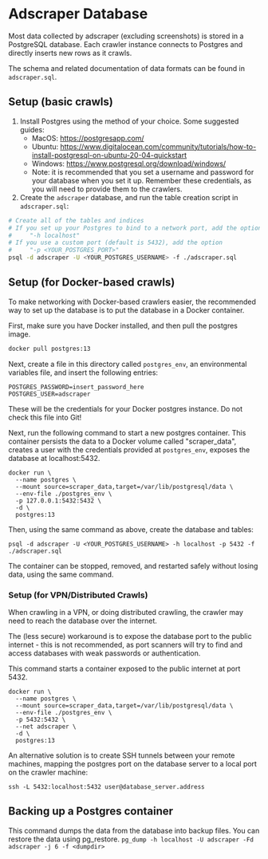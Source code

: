 # Adscraper Database
Most data collected by adscraper (excluding screenshots) is stored in a
PostgreSQL database. Each crawler instance connects to Postgres and directly
inserts new rows as it crawls.

The schema and related documentation of data formats can be found in
`adscraper.sql`.

## Setup (basic crawls)
1. Install Postgres using the method of your choice. Some suggested guides:
    - MacOS: https://postgresapp.com/
    - Ubuntu: https://www.digitalocean.com/community/tutorials/how-to-install-postgresql-on-ubuntu-20-04-quickstart
    - Windows: https://www.postgresql.org/download/windows/
    - Note: it is recommended that you set a username and password for your
      database when you set it up. Remember these credentials, as you will
      need to provide them to the crawlers.
2. Create the `adscraper` database, and run the table creation script in
`adscraper.sql`:
```sh
# Create all of the tables and indices
# If you set up your Postgres to bind to a network port, add the option
#     "-h localhost"
# If you use a custom port (default is 5432), add the option
#     "-p <YOUR_POSTGRES_PORT>"
psql -d adscraper -U <YOUR_POSTGRES_USERNAME> -f ./adscraper.sql
```

## Setup (for Docker-based crawls)
To make networking with Docker-based crawlers easier, the recommended way to set
up the database is to put the database in a Docker container.

First, make sure you have Docker installed, and then pull the postgres image.
```sh
docker pull postgres:13
```

Next, create a file in this directory called `postgres_env`, an environmental
variables file, and insert the following entries:
```
POSTGRES_PASSWORD=insert_password_here
POSTGRES_USER=adscraper
```
These will be the credentials for your Docker postgres instance. Do not
check this file into Git!

Next, run the following command to start a new postgres container.
This container persists the data to a Docker volume called "scraper_data",
creates a user with the credentials provided at `postgres_env`,
exposes the database at localhost:5432.
```
docker run \
  --name postgres \
  --mount source=scraper_data,target=/var/lib/postgresql/data \
  --env-file ./postgres_env \
  -p 127.0.0.1:5432:5432 \
  -d \
  postgres:13
```

Then, using the same command as above, create the database and tables:
```
psql -d adscraper -U <YOUR_POSTGRES_USERNAME> -h localhost -p 5432 -f ./adscraper.sql
```

The container can be stopped, removed, and restarted safely without losing data,
using the same command.

### Setup (for VPN/Distributed Crawls)
When crawling in a VPN, or doing distributed crawling, the crawler may need
to reach the database over the internet.

The (less secure) workaround is to
expose the database port to the public internet - this is not recommended,
as port scanners will try to find and access databases with weak passwords
or authentication.

This command starts a container exposed to the public internet at port 5432.
```
docker run \
  --name postgres \
  --mount source=scraper_data,target=/var/lib/postgresql/data \
  --env-file ./postgres_env \
  -p 5432:5432 \
  --net adscraper \
  -d \
  postgres:13
```

An alternative solution is to create SSH tunnels between your remote machines,
mapping the postgres port on the database server to a local port on the crawler
machine:
```
ssh -L 5432:localhost:5432 user@database_server.address
```

## Backing up a Postgres container
This command dumps the data from the database into backup files. You can restore
the data using pg_restore.
```pg_dump -h localhost -U adscraper -Fd adscraper -j 6 -f <dumpdir>```
